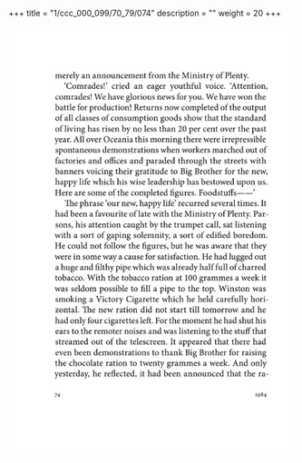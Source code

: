 +++
title = "1/ccc_000_099/70_79/074"
description = ""
weight = 20
+++

<img class="center-fit-jpg" src="/jpg_/out_jpg_1984__074.jpg" ></img>

